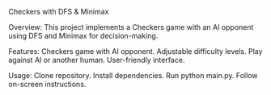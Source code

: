 Checkers with DFS & Minimax

Overview:
This project implements a Checkers game with an AI opponent using DFS and Minimax for decision-making.

Features:
Checkers game with AI opponent.
Adjustable difficulty levels.
Play against AI or another human.
User-friendly interface.

Usage:
Clone repository.
Install dependencies.
Run python main.py.
Follow on-screen instructions.
